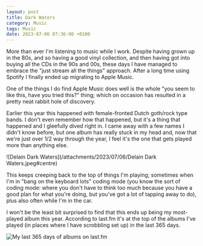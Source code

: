 ```yaml
---
layout: post
title: Dark Waters
category: Music
tags: Music
date: 2023-07-06 07:36:00 +0100
---
```


More than ever I'm listening to music while I work. Despite having grown up
in the 80s, and so having a good vinyl collection, and then having got into
buying all the CDs in the 90s and 00s, these days I have managed to embrace
the "just stream all the things" approach. After a long time using Spotify I
finally ended up migrating to Apple Music.

One of the things I do find Apple Music does well is the whole "you seem to
like this, have you tried this?" thing; which on occasion has resulted in a
pretty neat rabbit hole of discovery.

Earlier this year this happened with female-fronted Dutch goth/rock type
bands. I don't even remember how that happened, but it's a thing that
happened and I gleefully dived right in. I came away with a few names I
didn't know before, but one album has really stuck in my head and, now that
we're just over 1/2 way through the year, I feel it's the one that gets
played more than anything else.

![Delain Dark Waters](/attachments/2023/07/06/Delain Dark Waters.jpeg#centre)

This keeps creeping back to the top of things I'm playing; sometimes when
I'm in "bang on the keyboard lots" coding mode (you know the sort of coding
mode: where you don't have to think too much because you have a good plan
for what you're doing, but you've got a lot of tapping away to do), plus
also often while I'm in the car.

I won't be the least bit surprised to find that this ends up being my
most-played album this year. According to last.fm it's at the top of the
albums I've played (in places where I have scrobbling set up) in the last
365 days.

![My last 365 days of albums on last.fm](/attachments/2023/07/06/AlbumsInLast365Days.png#centre)

[//]: # (2023-07-06-dark-waters.md ends here)
